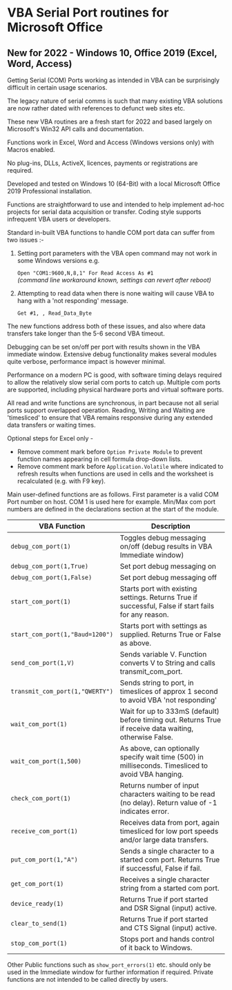 # VBA Serial Port routines for Microsoft Office
## New for 2022 - Windows 10, Office 2019 (Excel, Word, Access)

Getting Serial (COM) Ports working as intended in VBA can be surprisingly difficult in certain usage scenarios. 

The legacy nature of serial comms is such that many existing VBA solutions are now rather dated with references to defunct web sites etc. 

These new VBA routines are a fresh start for 2022 and based largely on Microsoft's Win32 API calls and documentation. 

Functions work in Excel, Word and Access (Windows versions only) with Macros enabled.

No plug-ins, DLLs, ActiveX, licences, payments or registrations are required.  

Developed and tested on Windows 10 (64-Bit) with a local Microsoft Office 2019 Professional installation.   

Functions are straightforward to use and intended to help implement ad-hoc projects for serial data acquisition or transfer.
Coding style supports infrequent VBA users or developers.

Standard in-built VBA functions to handle COM port data can suffer from two issues :-

1. Setting port parameters with the VBA open command may not work in some Windows versions e.g.

   `Open "COM1:9600,N,8,1" For Read Access As #1`       \
     _(command line workaround known, settings can revert after reboot)_

2. Attempting to read data when there is none waiting will cause VBA to hang with a 'not responding' message.  
  
   `Get #1, , Read_Data_Byte`  
  
The new functions address both of these issues, and also where data transfers take longer than the 5-6 second VBA timeout.

Debugging can be set on/off per port with results shown in the VBA immediate window. Extensive debug functionality makes several modules quite verbose, performance impact is however minimal. 

Performance on a modern PC is good, with software timing delays required to allow the relatively slow serial com ports to catch up.  Multiple com ports are supported, including physical hardware ports and virtual software ports. 

All read and write functions are synchronous, in part because not all serial ports support overlapped operation. Reading, Writing and Waiting are 'timesliced' to ensure that VBA remains responsive during any extended data transfers or waiting times. 

Optional steps for Excel only - 

- Remove comment mark before `Option Private Module` to prevent function names appearing in cell formula drop-down lists. 
- Remove comment mark before `Application.Volatile` where indicated to refresh results when functions are used in cells and the worksheet is recalculated (e.g. with F9 key).

Main user-defined functions are as follows. First parameter is a valid COM Port number on host. COM 1 is used here for example. Min/Max com port numbers are defined in the declarations section at the start of the module.


| VBA Function                            | Description                                                                                              |
| --------------------------------------- | -------------------------------------------------------------------------------------------------------- |
| `debug_com_port(1)`                     | Toggles debug messaging on/off (debug results in VBA Immediate window)                                   |
| `debug_com_port(1,True)`                | Set port debug messaging on                                                                              |          
| `debug_com_port(1,False)`               | Set port debug messaging off                                                                             |  
| `start_com_port(1)`                     | Starts port with existing settings. Returns True if successful, False if start fails for any reason.     | 
| `start_com_port(1,"Baud=1200")`         | Starts port with settings as supplied. Returns True or False as above.                                   |
| `send_com_port(1,V)`                    | Sends variable V. Function converts V to String and calls transmit_com_port.                             |
| `transmit_com_port(1,"QWERTY")`         | Sends string to port, in timeslices of approx 1 second to avoid VBA 'not responding'                     |
| `wait_com_port(1)`                      | Wait for up to 333mS (default) before timing out. Returns True if receive data waiting, otherwise False. |
| `wait_com_port(1,500)`                  | As above, can optionally specify wait time (500) in milliseconds. Timesliced to avoid VBA hanging.       |  
| `check_com_port(1)`                     | Returns number of input characters waiting to be read (no delay). Return value of -1 indicates error.    |
| `receive_com_port(1)`                   | Receives data from port, again timesliced for low port speeds and/or large data transfers.               |
| `put_com_port(1,"A")`                   | Sends a single character to a started com port. Returns True if successful, False if fail.               |
| `get_com_port(1)`                       | Receives a single character string from a started com port.                                              |
| `device_ready(1)`                       | Returns True if port started and DSR Signal (input) active.                                              |
| `clear_to_send(1)`                      | Returns True if port started and CTS Signal (input) active.                                              |
| `stop_com_port(1)`                      | Stops port and hands control of it back to Windows.                                                      |

Other Public functions such as `show_port_errors(1)` etc. should only be used in the Immediate window for further information if required.
Private functions are not intended to be called directly by users.
